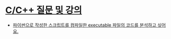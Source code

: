 # [C/C++ 질문 및 강의](https://crepe.cm/@ae2f/3cgk05zz)
- [파이썬으로 작성한 스크립트를 컴파일한 executable 파일의 코드를 분석하고 싶어요.](./V7KJTX.md)